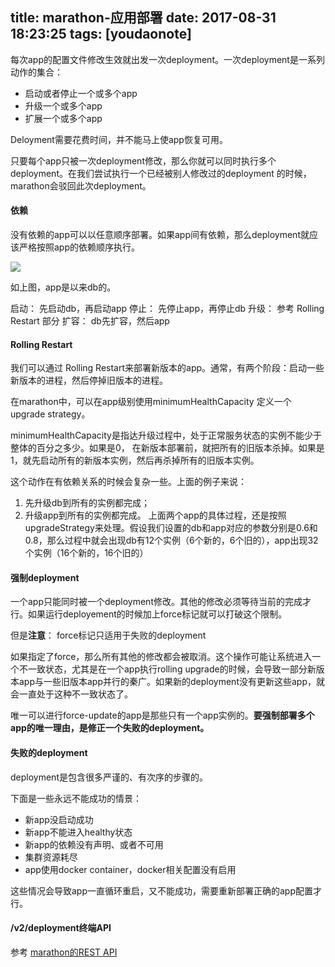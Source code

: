 
title: marathon-应用部署
date: 2017-08-31 18:23:25
tags: [youdaonote]
---

每次app的配置文件修改生效就出发一次deployment。一次deployment是一系列动作的集合：
 - 启动或者停止一个或多个app
 - 升级一个或多个app
 - 扩展一个或多个app

Deloyment需要花费时间，并不能马上使app恢复可用。

只要每个app只被一次deployment修改，那么你就可以同时执行多个deployment。在我们尝试执行一个已经被别人修改过的deployment 的时候，marathon会驳回此次deployment。


#### 依赖
没有依赖的app可以以任意顺序部署。如果app间有依赖，那么deployment就应该严格按照app的依赖顺序执行。

![](https://mesosphere.github.io/marathon/img/dependency.png)

如上图，app是以来db的。

启动： 先启动db，再启动app
停止： 先停止app，再停止db
升级： 参考 Rolling Restart 部分
扩容： db先扩容，然后app

#### Rolling Restart
我们可以通过 Rolling Restart来部署新版本的app。通常，有两个阶段：启动一些新版本的进程，然后停掉旧版本的进程。

在marathon中，可以在app级别使用minimumHealthCapacity 定义一个upgrade strategy。


minimumHealthCapacity是指达升级过程中，处于正常服务状态的实例不能少于整体的百分之多少。如果是0， 在新版本部署前，就把所有的旧版本杀掉。如果是1，就先启动所有的新版本实例，然后再杀掉所有的旧版本实例。


这个动作在有依赖关系的时候会复杂一些。上面的例子来说：
1. 先升级db到所有的实例都完成；
2. 升级app到所有的实例都完成。
上面两个app的具体过程，还是按照upgradeStrategy来处理。假设我们设置的db和app对应的参数分别是0.6和0.8，那么过程中就会出现db有12个实例（6个新的，6个旧的），app出现32个实例（16个新的，16个旧的）

#### 强制deployment

一个app只能同时被一个deployment修改。其他的修改必须等待当前的完成才行。如果运行deployement的时候加上force标记就可以打破这个限制。

但是**注意**： force标记只适用于失败的deployment

如果指定了force，那么所有其他的修改都会被取消。这个操作可能让系统进入一个不一致状态，尤其是在一个app执行rolling upgrade的时候，会导致一部分新版本app与一些旧版本app并行的秦广。如果新的deployment没有更新这些app，就会一直处于这种不一致状态了。

唯一可以进行force-update的app是那些只有一个app实例的。**要强制部署多个app的唯一理由，是修正一个失败的deployment。**


#### 失败的deployment
deployment是包含很多严谨的、有次序的步骤的。

下面是一些永远不能成功的情景：
- 新app没启动成功
- 新app不能进入healthy状态
- 新app的依赖没有声明、或者不可用
- 集群资源耗尽
- app使用docker container，docker相关配置没有启用

这些情况会导致app一直循环重启，又不能成功，需要重新部署正确的app配置才行。

#### /v2/deployment终端API

参考 [marathon的REST API](https://mesosphere.github.io/marathon/docs/rest-api.html)
